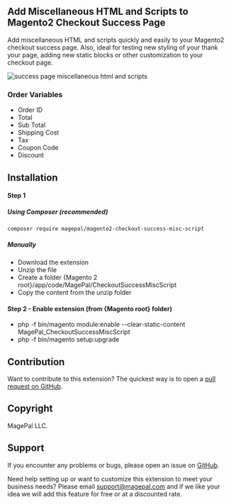 ## Add Miscellaneous HTML and Scripts to Magento2 Checkout Success Page 


Add miscellaneous HTML and scripts quickly and easily to your Magento2 checkout success page. Also, ideal for testing new styling of your thank your page, adding new static blocks or other customization to your checkout page.

![success page miscellaneous html and scripts](https://user-images.githubusercontent.com/1415141/32399662-4081c186-c0ce-11e7-9389-26db6ead8e4c.gif)

### Order Variables

- Order ID
- Total
- Sub Total
- Shipping Cost
- Tax
- Coupon Code
- Discount

## Installation

#### Step 1
##### Using Composer (recommended)

```
composer require magepal/magento2-checkout-success-misc-script
```

##### Manually
 * Download the extension
 * Unzip the file
 * Create a folder {Magento 2 root}/app/code/MagePal/CheckoutSuccessMiscScript
 * Copy the content from the unzip folder


#### Step 2 - Enable extension (from {Magento root} folder)
 * php -f bin/magento module:enable --clear-static-content MagePal_CheckoutSuccessMiscScript
 * php -f bin/magento setup:upgrade


Contribution
---
Want to contribute to this extension? The quickest way is to open a [pull request on GitHub](https://help.github.com/articles/using-pull-requests).

Copyright
----

MagePal LLC.

Support
---
If you encounter any problems or bugs, please open an issue on [GitHub](https://github.com/magepal/magento2-checkout-success-misc-script/issues).

Need help setting up or want to customize this extension to meet your business needs? Please email support@magepal.com and if we like your idea we will add this feature for free or at a discounted rate.


